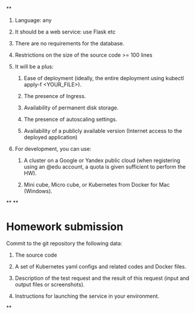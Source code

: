 **

1.  Language: any
    
2.  It should be a web service: use Flask etc
    
3.  There are no requirements for the database. 
    
4.  Restrictions on the size of the source code >= 100 lines
    
5.  It will be a plus:
	1.  Ease of deployment (ideally, the entire deployment using kubectl apply-f <YOUR_FILE>).
    
	1.  The presence of Ingress.
    
	1.  Availability of permanent disk storage.
    
	1.  The presence of autoscaling settings.
    
	1.  Availability of a publicly available version (Internet access to the deployed application) 
    

6.  For development, you can use:
    

	1.  A cluster on a Google or Yandex public cloud (when registering using an @edu account, a quota is given sufficient to perform the HW).
    
	1.  Mini cube, Micro cube, or Kubernetes from Docker for Mac (Windows).
    



**
**

# Homework submission

Commit to the git repository the following data:

1.  The source code
    
2.  A set of Kubernetes yaml configs and related codes and Docker files.
    
3.  Description of the test request and the result of this request (input and output files or screenshots).
    
4.  Instructions for launching the service in your environment.
    

**